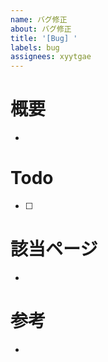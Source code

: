 ```yaml
---
name: バグ修正
about: バグ修正
title: '[Bug] '
labels: bug
assignees: xyytgae
---
```


# 概要

-

# Todo

- [ ]

# 該当ページ

-

# 参考

-
